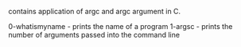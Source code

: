 contains application of argc and argc argument in C.

0-whatismyname - prints the name of a program
1-argsc - prints the number of arguments passed into the command line